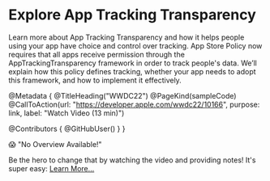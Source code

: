 # Explore App Tracking Transparency

Learn more about App Tracking Transparency and how it helps people using your app have choice and control over tracking. App Store Policy now requires that all apps receive permission through the AppTrackingTransparency framework in order to track people's data. We’ll explain how this policy defines tracking, whether your app needs to adopt this framework, and how to implement it effectively.

@Metadata {
   @TitleHeading("WWDC22")
   @PageKind(sampleCode)
   @CallToAction(url: "https://developer.apple.com/wwdc22/10166", purpose: link, label: "Watch Video (13 min)")

   @Contributors {
      @GitHubUser(<replace this with your GitHub handle>)
   }
}

😱 "No Overview Available!"

Be the hero to change that by watching the video and providing notes! It's super easy:
 [Learn More…](https://wwdcnotes.github.io/WWDCNotes/documentation/wwdcnotes/contributing)
